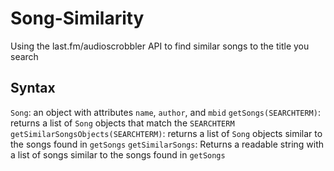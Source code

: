 # Song-Similarity
Using the last.fm/audioscrobbler API to find similar songs to the title you search

## Syntax
`Song`: an object with attributes `name`, `author`, and `mbid`
`getSongs(SEARCHTERM)`: returns a list of `Song` objects that match the `SEARCHTERM`
`getSimilarSongsObjects(SEARCHTERM)`: returns a list of `Song` objects similar to the songs found in `getSongs`
`getSimilarSongs`: Returns a readable string with a list of songs similar to the songs found in `getSongs`
